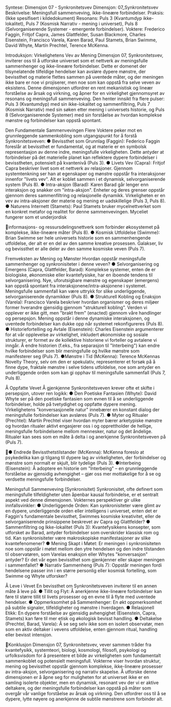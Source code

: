 Syntese: Dimensjon 07 - Synkronitetsvev
Dimensjon: 07_Synkronitetsvev Beskrivelse: Meningsfull sammenveving, ikke-lineære
forbindelser. Praksis: (Ikke spesifisert i kildedokument) Resonans: Puls 3 (Kvantumdyp ikke-lokalitet), Puls 7 (Kosmisk Narrativ - mening i universet), Puls 8 (Selvorganiserende
Systemer - emergente forbindelser). Voktere: Frederico Faggin, Fritjof Capra, James
Glattfelder, Susan Blackmore, Charles Eisenstein, Francisco Varela, Karen Barad, Paul
Stamets, Brian Swimme, David Whyte, Martín Prechtel, Terence McKenna.

Introduksjon: Virkelighetens Vev av Mening
Dimensjon 07, Synkronitetsvev, inviterer oss til å utforske universet som et nettverk av
meningsfulle sammenhenger og ikke-lineære forbindelser. Dette er domenet der tilsynelatende
tilfeldige hendelser kan avsløre dypere mønstre, der bevissthet og materie flettes sammen på
uventede måter, og der meningen ikke bare er noe vi projiserer, men noe som kan oppstå fra
selve veven av eksistens. Denne dimensjonen utfordrer en rent mekanistisk og lineær forståelse
av årsak og virkning, og åpner for en virkelighet gjennomsyret av resonans og meningsfull
sammenveving. Den henter innsikt fra flere pulser: Puls 3 (Kvantumdyp) med sin ikke-lokalitet
og sammenfiltring, Puls 7 (Kosmisk Narrativ) med sin søken etter mening i universets historie,
og Puls 8 (Selvorganiserende Systemer) med sin forståelse av hvordan komplekse mønstre
og forbindelser kan oppstå spontant.

Den Fundamentale Sammenvevingen
Flere Voktere peker mot en grunnleggende sammenkobling som utgangspunkt for å forstå
Synkronitetsveven:
●​ Bevissthet som Grunnlag (Faggin): Federico Faggin foreslår at bevissthet er
fundamental, og at materie er en symbolsk representasjon av denne indre, meningsfulle
virkeligheten. Dette antyder at forbindelser på det materielle planet kan reflektere dypere
forbindelser i bevisstheten, potensielt på kvantenivå (Puls 3).
●​ Livets Vev (Capra): Fritjof Capra beskriver livet som et nettverk av relasjoner. Gjennom
systemtenkning ser han at egenskaper og mønstre oppstår fra interaksjoner innenfor
"livets vev". Alt er koblet sammen i et dynamisk, selvorganiserende system (Puls 8).
●​ Intra-aksjon (Barad): Karen Barad går lenger enn interaksjon og snakker om
"intra-aksjon". Enheter og deres grenser oppstår gjennom deres sammenfiltring og
relasjonelle dynamikk. Virkeligheten er en vev av intra-aksjoner der materie og mening
er uadskillelige (Puls 3, Puls 8).
●​ Naturens Internett (Stamets): Paul Stamets bruker mycelnettverket som en konkret
metafor og realitet for denne sammenvevingen. Myceliet fungerer som et underjordisk

informasjons- og ressursdelingsnettverk som forbinder økosystemet på komplekse,
ikke-lineære måter (Puls 8).
●​ Kosmisk Utfoldelse (Swimme): Brian Swimme ser hele universets historie som en
sammenhengende utfoldelse, der alt er en del av den samme kreative prosessen.
Galakser, liv og bevissthet er alle deler av den samme kosmiske veven (Puls 7).

Fremveksten av Mening og Mønster
Hvordan oppstår meningsfulle sammenhenger og synkronisiteter i denne veven?
●​ Selvorganisering og Emergens (Capra, Glattfelder, Barad): Komplekse systemer,
enten de er biologiske, økonomiske eller kvantefysiske, har en iboende tendens til
selvorganisering. Nye, uforutsigbare mønstre og egenskaper (emergens) kan oppstå
spontant fra interaksjonene/intra-aksjonene i systemet. Meningsfulle sammenfall kan
være uttrykk for slike underliggende, selvorganiserende dynamikker (Puls 8).
●​ Strukturell Kobling og Enaksjon (Varela): Francisco Varela beskriver hvordan
organismer og deres miljøer former hverandre gjensidig gjennom "strukturell kobling".
Verden vi opplever er ikke gitt, men "brakt frem" (enacted) gjennom våre handlinger og
persepsjon. Mening oppstår i denne dynamiske interaksjonen, og uventede forbindelser
kan dukke opp når systemet rekonfigureres (Puls 8).
●​ Historiefortelling og Avtale (Eisenstein): Charles Eisenstein argumenterer for at vår
opplevelse av virkelighet, inkludert økonomiske og sosiale strukturer, er formet av de
kollektive historiene vi forteller og avtalene vi inngår. Å endre historien (f.eks., fra
separasjon til "Interbeing") kan endre hvilke forbindelser som blir meningsfulle og hvilke
mønstre som manifesterer seg (Puls 7).
●​ Mønstre i Tid (McKenna): Terence McKennas Novelty Theory, selv om den er
spekulativ, representerer et forsøk på å finne dype, fraktale mønstre i selve tidens
utfoldelse, noe som antyder en underliggende orden som kan gi opphav til meningsfulle
sammenfall (Puls 7, Puls 8).

Å Oppfatte Vevet
Å gjenkjenne Synkronitetsveven krever ofte et skifte i persepsjon, utover ren logikk:
●​ Den Poetiske Fantasien (Whyte): David Whyte ser på den poetiske fantasien som
evnen til å se underliggende forbindelser, holde på tvetydighet og oppfatte dypere
mening. Virkelighetens "konversasjonelle natur" innebærer en konstant dialog der
meningsfulle forbindelser kan avsløres (Puls 7).
●​ Myter og Ritualer (Prechtel): Martín Prechtel viser hvordan myter bærer arketypiske
mønstre og hvordan ritualer aktivt engasjerer oss i og opprettholder de hellige,
meningsfulle forbindelsene mellom mennesker, natur og det åndelige. Ritualer kan sees
som en måte å delta i og anerkjenne Synkronitetsveven på (Puls 7).

●​ Endrede Bevissthetstilstander (McKenna): McKenna foreslo at psykedelika kan gi
tilgang til dypere lag av virkeligheten, der forbindelser og mønstre som normalt er skjult,
blir tydelige (Puls 3).
●​ Interbeing (Eisenstein): Å adoptere en historie om "Interbeing" – en grunnleggende
forståelse av gjensidig avhengighet – gjør oss mer mottakelige for å se og verdsette
meningsfulle forbindelser.

Meningsfull Sammenveving (Synkronisitet)
Synkronisitet, ofte definert som meningsfulle tilfeldigheter uten åpenbar kausal forbindelse, er et
sentralt aspekt ved denne dimensjonen. Vokternes perspektiver gir ulike innfallsvinkler:
●​ Underliggende Orden: Kan synkronisiteter være glimt av en dypere, underliggende
orden eller intelligens i universet, enten det er Faggin's fundamentale bevissthet,
Swimmes kosmiske kreativitet, eller de selvorganiserende prinsippene beskrevet av
Capra og Glattfelder?
●​ Sammenfiltring og Ikke-lokalitet (Puls 3): Kvantefysikkens konsepter, som utforsket
av Barad, antyder forbindelser som overskrider klassisk rom og tid. Kan synkronisiteter
være makroskopiske manifestasjoner av slike kvantefenomener?
●​ Mening Skapt i Møtet: Er meningen i synkronisiteten noe som oppstår i møtet mellom
den ytre hendelsen og den indre tilstanden til observatøren, som Varelas enaksjon eller
Whytes "konversasjon" antyder? Er det vår egen bevissthet som gjenkjenner eller
skaper meningen i sammenfallet?
●​ Narrativ Sammenheng (Puls 7): Oppstår meningen fordi hendelsene passer inn i en
større personlig eller kosmisk fortelling, som Swimme og Whyte utforsker?

Å Leve i Vevet
En bevissthet om Synkronitetsveven inviterer til en annen måte å leve på:
●​ Tillit og Flyt: Å anerkjenne ikke-lineære forbindelser kan føre til større tillit til livets
prosesser og en evne til å flyte med uventede hendelser.
●​ Oppmerksomhet på Sammenhenger: En økt oppmerksomhet på subtile signaler,
tilfeldigheter og mønstre i hverdagen.
●​ Relasjonell Etikk: En dypere forståelse av gjensidig avhengighet (Eisenstein, Capra,
Stamets) kan føre til mer etisk og økologisk bevisst handling.
●​ Deltakelse (Prechtel, Barad, Varela): Å se seg selv ikke som en isolert observatør,
men som en aktiv deltaker i vevens utfoldelse, enten gjennom ritual, handling eller
bevisst intensjon.

Konklusjon
Dimensjon 07, Synkronitetsvev, vever sammen tråder fra kvantefysikk, systemteori, biologi,
kosmologi, filosofi, psykologi og urfolksvisdom for å presentere et bilde av virkeligheten som
fundamentalt sammenkoblet og potensielt meningsfull. Vokterne viser hvordan struktur, mening
og bevissthet oppstår gjennom komplekse, ikke-lineære prosesser av intra-aksjon,
selvorganisering og narrativ skapelse. Å utforske denne dimensjonen er å åpne seg for
muligheten for at universet ikke er en samling isolerte objekter, men en dynamisk, resonant vev
der vi er aktive deltakere, og der meningsfulle forbindelser kan oppstå på måter som overgår
vår vanlige forståelse av årsak og virkning. Den utfordrer oss til å se dypere, lytte nøyere og
anerkjenne de subtile mønstrene som forbinder alt.

